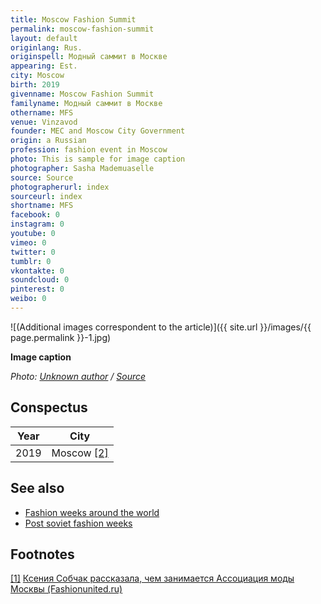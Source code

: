 ```yaml
---
title: Moscow Fashion Summit
permalink: moscow-fashion-summit
layout: default
originlang: Rus.
originspell: Модный саммит в Москве
appearing: Est.
city: Moscow
birth: 2019
givenname: Moscow Fashion Summit
familyname: Модный саммит в Москве
othername: MFS
venue: Vinzavod
founder: MEC and Moscow City Government
origin: a Russian
profession: fashion event in Moscow
photo: This is sample for image caption
photographer: Sasha Mademuaselle
source: Source
photographerurl: index
sourceurl: index
shortname: MFS
facebook: 0
instagram: 0
youtube: 0
vimeo: 0
twitter: 0
tumblr: 0
vkontakte: 0
soundcloud: 0
pinterest: 0
weibo: 0
---
```


<!---
To edit top block see
icon "Meta Data"
on right menu
Full edit instructions
indexmod.gq/edit
-->

![(Additional images correspondent to the article)]({{ site.url }}/images/{{ page.permalink }}-1.jpg)

**Image caption**

*Photo: [Unknown author](index) / [Source](index)*

## Сonspectus

|Year|City|
|-|-|
|2019|Moscow <span id="a2">[\[2\]](#f2)</span>|

## See also

+ [Fashion weeks around the world](fashion-weeks-around-the-world)
+ [Post soviet fashion weeks](post-soviet-fashion-weeks)

## Footnotes

[[1]](#a1) <span id="f1"></span> [Ксения Собчак рассказала, чем занимается Ассоциация моды Москвы (Fashionunited.ru)](https://fashionunited.ru/novostee/beeznyes/kseniya-sobchak-rasskazala-chem-zanimaetsya-assotsiatsiya-mody-moskvy/2019060725962)
